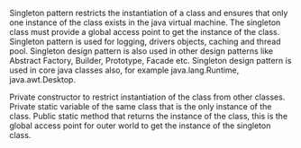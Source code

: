 Singleton pattern restricts the instantiation of a class and ensures that only one instance of the class exists in the java virtual machine.
The singleton class must provide a global access point to get the instance of the class.
Singleton pattern is used for logging, drivers objects, caching and thread pool.
Singleton design pattern is also used in other design patterns like Abstract Factory, Builder, Prototype, Facade etc.
Singleton design pattern is used in core java classes also, for example java.lang.Runtime, java.awt.Desktop.



Private constructor to restrict instantiation of the class from other classes.
Private static variable of the same class that is the only instance of the class.
Public static method that returns the instance of the class, this is the global access point for outer world to get the instance of the singleton class.
